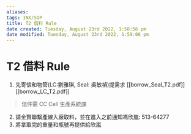 ```yaml
---
aliases: 
tags: INX/SOP 
title: T2 借料 Rule
date created: Tuesday, August 23rd 2022, 1:58:56 pm
date modified: Tuesday, August 23rd 2022, 1:59:06 pm
---
```


# T2 借料 Rule

1. 先寄信和物管(LC:劉雅琪, Seal: 吳敏禎)提需求
[[borrow_Seal_T2.pdf]] [[borrow_LC_T2.pdf]]
> 信件需 CC Cell 生產系統課

2. 請金賢聯繫產線入廠取料，並在進入之前通知馮欣嵐: 513-64277
3. 將拿取完的重量和瓶號再提供給欣嵐